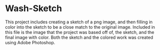 # Wash-Sketch
This project includes creating a sketch of a png image, and then filling in color into the sketch to be a close match to the original image.  Included in this file is the image that the project was based off of, the sketch, and the final image with color.  Both the sketch and the colored work was created using Adobe Photoshop.
